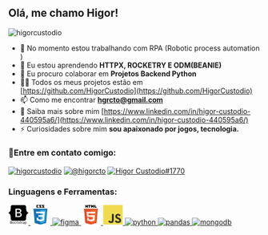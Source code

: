 
<h2> Olá, me chamo Higor! </h2>
<p align="left"> <img src="https://komarev.com/ghpvc/?username=higorcustodio&label=Profile%20views&color=0e75b6&style=flat" alt="higorcustodio" /> </p>

- 🔭 No momento estou trabalhando com RPA (Robotic process automation )
- 🌱 Eu estou aprendendo **HTTPX, ROCKETRY E ODM(BEANIE)**
- 👯 Eu procuro colaborar em **Projetos Backend Python**
- 👨‍💻 Todos os meus projetos estão em [https://github.com/HigorCustodio](https://github.com/HigorCustodio)
- 📫 Como me encontrar **hgrcto@gmail.com**
- 📄 Saiba mais sobre mim [https://www.linkedin.com/in/higor-custodio-440595a6/](https://www.linkedin.com/in/higor-custodio-440595a6/)
- ⚡ Curiosidades sobre mim **sou apaixonado por jogos, tecnologia.**

<h3 align="left">🔗Entre em contato comigo:</h3>
<p align="left">
<a href="https://www.linkedin.com/in/higor-custodio-440595a6/" target="blank"><img align="center" src="https://raw.githubusercontent.com/rahuldkjain/github-profile-readme-generator/master/src/images/icons/Social/linked-in-alt.svg" alt="higorcustodio" height="30" width="40" /></a>
<a href="https://instagram.com/@higorcto" target="blank"><img align="center" src="https://raw.githubusercontent.com/rahuldkjain/github-profile-readme-generator/master/src/images/icons/Social/instagram.svg" alt="@higorcto" height="30" width="40" /></a>
<a href="https://discord.gg/Higor Custodio#1770" target="blank"><img align="center" src="https://raw.githubusercontent.com/rahuldkjain/github-profile-readme-generator/master/src/images/icons/Social/discord.svg" alt="Higor Custodio#1770" height="30" width="40" /></a>
</p>

<h3 align="left">Linguagens e Ferramentas:</h3>
<p align="left"> <a href="https://getbootstrap.com" target="_blank" rel="noreferrer"> <img src="https://raw.githubusercontent.com/devicons/devicon/master/icons/bootstrap/bootstrap-plain-wordmark.svg" alt="bootstrap" width="40" height="40"/> </a> <a href="https://www.w3schools.com/css/" target="_blank" rel="noreferrer"> <img src="https://raw.githubusercontent.com/devicons/devicon/master/icons/css3/css3-original-wordmark.svg" alt="css3" width="40" height="40"/> </a> <a href="https://www.figma.com/" target="_blank" rel="noreferrer"> <img src="https://www.vectorlogo.zone/logos/figma/figma-icon.svg" alt="figma" width="40" height="40"/> </a> <a href="https://www.w3.org/html/" target="_blank" rel="noreferrer"> <img src="https://raw.githubusercontent.com/devicons/devicon/master/icons/html5/html5-original-wordmark.svg" alt="html5" width="40" height="40"/> </a> <a href="https://developer.mozilla.org/en-US/docs/Web/JavaScript" target="_blank" rel="noreferrer"> <img src="https://raw.githubusercontent.com/devicons/devicon/master/icons/javascript/javascript-original.svg" alt="javascript" width="40" height="40"/> </a>  <a href="https://developer.mozilla.org/en-US/docs/Glossary/Python" target="_blank" rel="noreferrer"> <img src="https://s3.dualstack.us-east-2.amazonaws.com/pythondotorg-assets/media/community/logos/python-logo-only.png" alt="python" width="40" height="50"/> </a> <a href="https://pandas.pydata.org/about/citing.html" target="_blank" rel="noreferrer"> <img src="https://pandas.pydata.org/static/img/pandas_secondary.svg" alt="pandas" width="40" height="40"/> </a> <a href="https://www.mongodb.com/pt-br" target="_blank" rel="noreferrer"> <img src="https://webimages.mongodb.com/_com_assets/cms/kuyjf3vea2hg34taa-horizontal_default_slate_blue.svg?auto=format%252Ccompress" alt="mongodb" width="60" height="40"/> </a></p>







<!--

**HigorCustodio/HigorCustodio** is a ✨ _special_ ✨ repository because its `README.md` (this file) appears on your GitHub profile.

Here are some ideas to get you started:

- 🔭 I’m currently working on ...
- 🌱 I’m currently learning ...
- 👯 I’m looking to collaborate on ...
- 🤔 I’m looking for help with ...
- 💬 Ask me about ...
- 📫 How to reach me: ...
- 😄 Pronouns: ...
- ⚡ Fun fact: ...
-->
